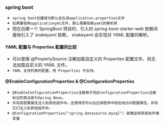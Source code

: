 ### spring boot
* `spring boot创建成功默认会生成application.properties文件`
* `如果要使用applicationyml文件，那么需要依赖yaml的解析库`
* 而在创建一个 SpringBoot 项目时，引入的 spring-boot-starter-web 依赖间接地引入了 snakeyaml 依赖， snakeyaml 会实现对 YAML 配置的解析。

#### YAML 配置与 Properties 配置的比较
* 可以使用 @PropertySource 注解加载自定义的 Properties 配置文件，但无法加载自定义的 YAML 文件。
* `YAML 支持列表的配置，而 Properties 不支持。`

#### @EnableConfigurationProperties &  @ConfigurationProperties
* `@EnableConfigurationProperties注解用于将@ConfigurationProperties注解标记的类注册为Spring Bean。`
* `并将其配置属性注入到其他组件中。这使得您可以在应用程序中轻松地访问配置属性，并将它们注入到其他组件中。`
* `@ConfigurationProperties("spring.datasource.mysql") 就像这样获取到环境变量`


